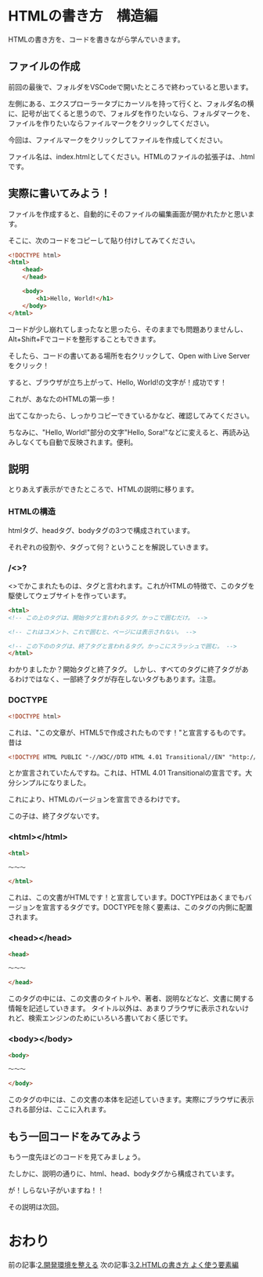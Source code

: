 # HTMLの書き方　構造編
HTMLの書き方を、コードを書きながら学んでいきます。

## ファイルの作成
前回の最後で、フォルダをVSCodeで開いたところで終わっていると思います。

左側にある、エクスプローラータブにカーソルを持って行くと、フォルダ名の横に、記号が出てくると思うので、フォルダを作りたいなら、フォルダマークを、ファイルを作りたいならファイルマークをクリックしてください。

今回は、ファイルマークをクリックしてファイルを作成してください。

ファイル名は、index.htmlとしてください。HTMLのファイルの拡張子は、.htmlです。

## 実際に書いてみよう！

ファイルを作成すると、自動的にそのファイルの編集画面が開かれたかと思います。

そこに、次のコードをコピーして貼り付けしてみてください。

```html
<!DOCTYPE html>
<html>
    <head>
    </head>

    <body>
        <h1>Hello, World!</h1>
    </body>
</html>
```

コードが少し崩れてしまったなと思ったら、そのままでも問題ありませんし、Alt+Shift+Fでコードを整形することもできます。

そしたら、コードの書いてある場所を右クリックして、Open with Live Serverをクリック！ 

すると、ブラウザが立ち上がって、Hello, World!の文字が！成功です！

これが、あなたのHTMLの第一歩！

出てこなかったら、しっかりコピーできているかなど、確認してみてください。

ちなみに、"Hello, World!"部分の文字"Hello, Sora!"などに変えると、再読み込みしなくても自動で反映されます。便利。

## 説明

とりあえず表示ができたところで、HTMLの説明に移ります。

### HTMLの構造

htmlタグ、headタグ、bodyタグの3つで構成されています。

それぞれの役割や、タグって何？ということを解説していきます。

### /<>?
<>でかこまれたものは、タグと言われます。これがHTMLの特徴で、このタグを駆使してウェブサイトを作っています。

```html
<html>
<!-- この上のタグは、開始タグと言われるタグ。かっこで囲むだけ。 -->

<!-- これはコメント、これで囲むと、ページには表示されない。 -->

<!-- この下ののタグは、終了タグと言われるタグ。かっこにスラッシュで囲む。 -->
</html>
```
わかりましたか？開始タグと終了タグ。
しかし、すべてのタグに終了タグがあるわけではなく、一部終了タグが存在しないタグもあります。注意。

### DOCTYPE
```html
<!DOCTYPE html>
```
これは、"この文章が、HTML5で作成されたものです！"と宣言するものです。
昔は
```html
<!DOCTYPE HTML PUBLIC "-//W3C//DTD HTML 4.01 Transitional//EN" "http://www.w3.org/TR/html4/loose.dtd">
```
とか宣言されていたんですね。これは、HTML 4.01 Transitionalの宣言です。大分シンプルになりました。

これにより、HTMLのバージョンを宣言できるわけです。

この子は、終了タグないです。

### \<html>\</html>
```html
<html>

～～～

</html>
```

これは、この文書がHTMLです！と宣言しています。DOCTYPEはあくまでもバージョンを宣言するタグです。DOCTYPEを除く要素は、このタグの内側に配置されます。

### \<head>\</head>

```html
<head>

～～～

</head>
```

このタグの中には、この文書のタイトルや、著者、説明などなど、文書に関する情報を記述していきます。
タイトル以外は、あまりブラウザに表示されないけれど、検索エンジンのためにいろいろ書いておく感じです。

### \<body>\</body>

```html
<body>

～～～

</body>
```

このタグの中には、この文書の本体を記述していきます。実際にブラウザに表示される部分は、ここに入れます。

## もう一回コードをみてみよう
もう一度先ほどのコードを見てみましょう。

たしかに、説明の通りに、html、head、bodyタグから構成されています。

が！しらない子がいますね！！

その説明は次回。

# おわり

前の記事:[2.開発環境を整える]()
次の記事:[3.2.HTMLの書き方 よく使う要素編]()



